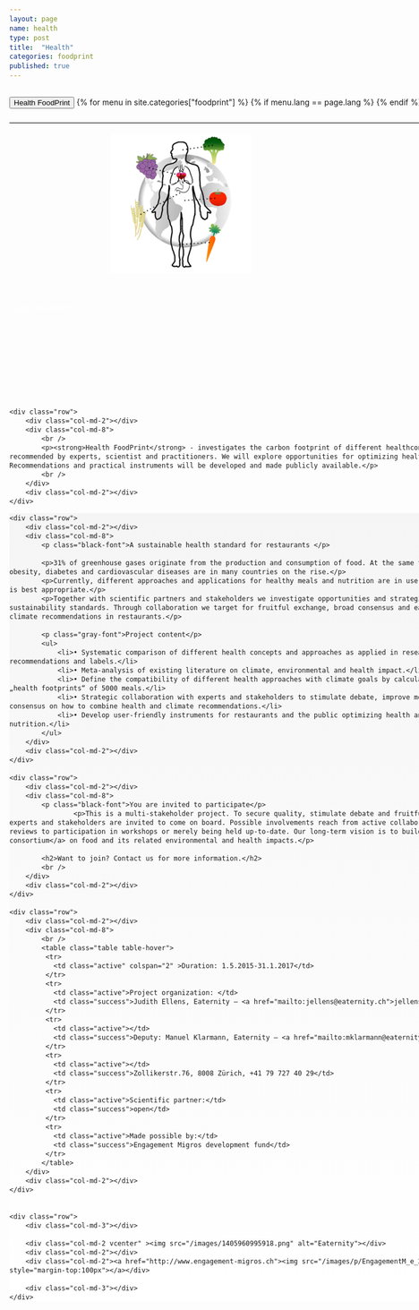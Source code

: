 ```yaml
---
layout: page
name: health
type: post
title:  "Health"
categories: foodprint
published: true
---
```


<div class="container-hero-10 container-hero-1 clearfix" style="background-image: url('/images/roooot.jpg');background-size: 500px 229px;background-position: left center;;background-size: 100%">
	<div class="container-hero-content container-hero-content-1 clearfix">
		<div class="container-4 clearfix" style="margin-bottom:-40px;margin-top:30px;width: 960px;height: 46px;border-bottom: 1px solid rgb(0, 0, 0);">
			<button class="text text-5" style="text-align:left" onClick="window.location='/foodprint/health';" >Health FoodPrint</button>
				{% for menu in site.categories["foodprint"] %}
				{% if menu.lang == page.lang %}
				<button class="_button" style="float:right;margin-left:20px;margin-top:8px;font-size:0.95em" onClick="window.location='{{menu.url}}';">{{menu.title}}</button>
				{% endif %}{% endfor %}
		</div>
		<br />
		<img class="image image-1" src="/images/HEALTH.png" data-rimage data-src="/images/HEALTH.png" data-srcat2x="/images/HEALTH@2x.png">
		<div class="hero-title hero-title-1">Health FoodPrint</div>
	</div>
</div>


<div class="container">

	<div class="row">
		<div class="col-md-2"></div>
		<div class="col-md-8">
			<br />
			<p><strong>Health FoodPrint</strong> - investigates the carbon footprint of different healthconcepts as they are applied and recommended by experts, scientist and practitioners. We will explore opportunities for optimizing health and the sustainability of meals. Recommendations and practical instruments will be developed and made publicly available.</p>
			<br />
		</div>
		<div class="col-md-2"></div>
	</div>
</div>



<div class="gradient-box">
<div class="container">

	<div class="row">
		<div class="col-md-2"></div>
		<div class="col-md-8">
			<p class="black-font">A sustainable health standard for restaurants </p>

			<p>31% of greenhouse gases originate from the production and consumption of food. At the same time food related diseases like obesity, diabetes and cardiovascular diseases are in many countries on the rise.</p>
			<p>Currently, different approaches and applications for healthy meals and nutrition are in use and it is hard to decide which one is best appropriate.</p>
			<p>Together with scientific partners and stakeholders we investigate opportunities and strategies to apply health and sustainability standards. Through collaboration we target for fruitful exchange, broad consensus and easy adaptability of health and climate recommendations in restaurants.</p>

			<p class="gray-font">Project content</p>
			<ul>
				<li>• Systematic comparison of different health concepts and approaches as applied in research and by general health recommendations and labels.</li>
				<li>• Meta-analysis of existing literature on climate, environmental and health impact.</li>
				<li>• Define the compatibility of different health approaches with climate goals by calculating the carbon and different „health footprints“ of 5000 meals.</li>
				<li>• Strategic collaboration with experts and stakeholders to stimulate debate, improve methodology and foster exchange and consensus on how to combine health and climate recommendations.</li>
				<li>• Develop user-friendly instruments for restaurants and the public optimizing health and climate impact of meals and nutrition.</li>
			</ul>
		</div>
		<div class="col-md-2"></div>
	</div>

	<div class="row">
		<div class="col-md-2"></div>
		<div class="col-md-8">
			<p class="black-font">You are invited to participate</p>
					<p>This is a multi-stakeholder project. To secure quality, stimulate debate and fruitful exchange scientific partners, experts and stakeholders are invited to come on board. Possible involvements reach from active collaboration on results and carrying out reviews to participation in workshops or merely being held up-to-date. Our long-term vision is to build a <a href="/foodprint">knowledge consortium</a> on food and its related environmental and health impacts.</p>

			<h2>Want to join? Contact us for more information.</h2>
			<br />
		</div>
		<div class="col-md-2"></div>
	</div>

	<div class="row">
		<div class="col-md-2"></div>
		<div class="col-md-8">
			<br />
			<table class="table table-hover">
			 <tr>
			   <td class="active" colspan="2" >Duration: 1.5.2015-31.1.2017</td>
			 </tr>
			 <tr>
			   <td class="active">Project organization:	</td>
			   <td class="success">Judith Ellens, Eaternity – <a href="mailto:jellens@eaternity.ch">jellens@eaternity.ch</a></td>
			 </tr>
			 <tr>
			   <td class="active"></td>
			   <td class="success">Deputy: Manuel Klarmann, Eaternity – <a href="mailto:mklarmann@eaternity.ch">mklarmann@eaternity.ch</a></td>
			 </tr>
			 <tr>
			   <td class="active"></td>
			   <td class="success">Zollikerstr.76, 8008 Zürich, +41 79 727 40 29</td>
			 </tr>
			 <tr>
			   <td class="active">Scientific partner:</td>
			   <td class="success">open</td>
			 </tr>
			 <tr>
			   <td class="active">Made possible by:</td>
			   <td class="success">Engagement Migros development fund</td>
			 </tr>
			</table>
		</div>
		<div class="col-md-2"></div>
	</div>


	<div class="row">
		<div class="col-md-3"></div>

		<div class="col-md-2 vcenter" ><img src="/images/1405960995918.png" alt="Eaternity"></div>
		<div class="col-md-2"></div>
		<div class="col-md-2"><a href="http://www.engagement-migros.ch"><img src="/images/p/EngagementM_e_200px.png"  alt="EngagementM" style="margin-top:100px"></a></div>

		<div class="col-md-3"></div>
	</div>

</div>
</div>



<style>
.black-font {
	padding: 50px 0 0 0;
	margin:0;
	font-family: 'Futura LT', 'Helvetica Neue', Helvetica, Arial, sans-serif;
	font-size: 41px;
	font-style: normal;
	font-variant: normal;
	font-weight: 200;
	line-height: 55px;
	color: rgb(0, 0, 0);
}

.gray-font {
	padding: 0;
	margin:0;
	font-family: 'Futura LT', 'Helvetica Neue', Helvetica, Arial, sans-serif;
	font-size: 41px;
	font-style: normal;
	font-variant: normal;
	font-weight: 200;
	color: rgb(126, 126, 126);
	line-height: 55px;
}

.gradient-box {
	background-color: rgb(222, 222, 222);
	background-image: linear-gradient(360deg, rgb(255, 255, 255) 0%, rgb(245, 245, 245) 100%);
	min-width:1000px;
}

p {
	margin-top:10px;
	text-align:left;
}

img {
	margin-bottom:100px;
	margin-top:60px;
}

.shadow {
	box-shadow: 0px 0px 3px #888888;
}

.container {
	min-width:1000px;
}

.container-hero-10 {
  height: 540px;
}

.hero-title {
	color: rgb(255, 255, 255);
}

.image-1 {
	position: relative;
	clear: both;
	z-index: 61;
	width: 250px;
	margin: 42px 0 50px 36.1%;
}


</style>

